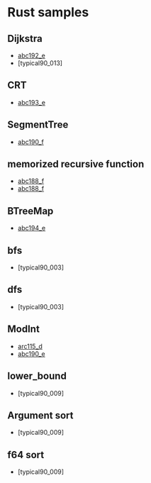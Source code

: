 # Rust samples

## Dijkstra

- [abc192_e](https://atcoder.jp/contests/abc192/submissions/20316664)
- [typical90_013]

## CRT

- [abc193_e](https://atcoder.jp/contests/abc193/submissions/21493526)

## SegmentTree

- [abc190_f](https://atcoder.jp/contests/abc190/submissions/20418253)

## memorized recursive function

- [abc188_f](https://atcoder.jp/contests/abc188/submissions/22114876)
- [abc188_f](https://atcoder.jp/contests/abc188/submissions/20512402)

## BTreeMap

- [abc194_e](https://atcoder.jp/contests/abc194/submissions/22164749)

## bfs

- [typical90_003]

## dfs

- [typical90_003]

## ModInt

- [arc115_d](https://atcoder.jp/contests/arc115/submissions/21492649)
- [abc190_e](https://atcoder.jp/contests/abc190/submissions/20417897)

## lower_bound

- [typical90_009]

## Argument sort

- [typical90_009]

## f64 sort

- [typical90_009]
